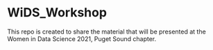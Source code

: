 # WiDS_Workshop
This repo is created to share the material that will be presented at the Women in Data Science 2021, Puget Sound chapter. 
